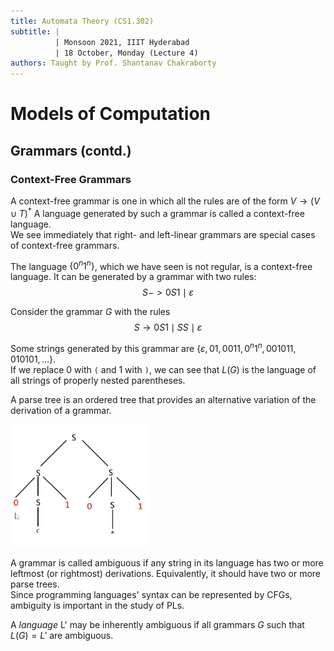 ```yaml
---
title: Automata Theory (CS1.302)
subtitle: |
          | Monsoon 2021, IIIT Hyderabad
          | 18 October, Monday (Lecture 4)
authors: Taught by Prof. Shantanav Chakraborty
---
```


# Models of Computation
## Grammars (contd.)
### Context-Free Grammars
A context-free grammar is one in which all the rules are of the form $V \to (V \cup T)^*$ A language generated by such a grammar is called a context-free language.  
We see immediately that right- and left-linear grammars are special cases of context-free grammars.  

The language $\{0^n1^n\}$, which we have seen is not regular, is a context-free language. It can be generated by a grammar with two rules:
$$S -> 0S1 \mid \varepsilon$$

Consider the grammar $G$ with the rules
$$S \to 0S1 \mid SS \mid \varepsilon$$

Some strings generated by this grammar are $\{\varepsilon, 01, 0011, 0^n1^n, 001011, 010101, \dots\}$.  
If we replace 0 with `(` and 1 with `)`, we can see that $L(G)$ is the language of all strings of properly nested parentheses.  

A parse tree is an ordered tree that provides an alternative variation of the derivation of a grammar.

![Parse Tree for a String of Nested Parentheses](tree.png)

A grammar is called ambiguous if any string in its language has two or more leftmost (or rightmost) derivations. Equivalently, it should have two or more parse trees.  
Since programming languages' syntax can be represented by CFGs, ambiguity is important in the study of PLs.  

A *language* L' may be inherently ambiguous if all grammars $G$ such that $L(G) = L'$ are ambiguous.
